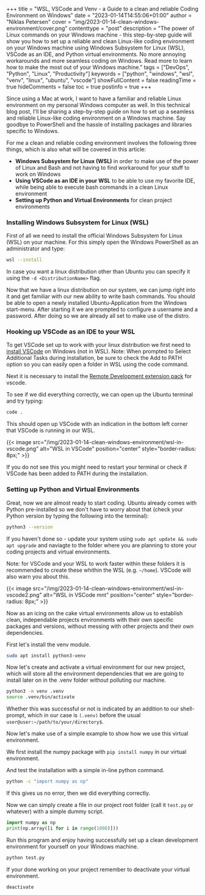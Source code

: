 +++
title = "WSL, VSCode and Venv - a Guide to a clean and reliable Coding Environment on Windows"
date = "2023-01-14T14:55:06+01:00"
author = "Niklas Petersen"
cover = "img/2023-01-14-clean-windows-environment/cover.png"
contenttype = "post"
description = "The power of Linux commands on your Windows machine - this step-by-step guide will show you how to set up a reliable and clean Linux-like coding environment on your Windows machine using Windows Subsystem for Linux (WSL), VSCode as an IDE, and Python virtual environments. No more annoying workarounds and more seamless coding on Windows. Read more to learn how to make the most out of your Windows machine."
tags = ["DevOps", "Python", "Linux", "Productivity"]
keywords = ["python", "windows", "wsl", "venv", "linux", "ubuntu", "vscode"]
showFullContent = false
readingTime = true
hideComments = false
toc = true
postinfo = true
+++

Since using a Mac at work, I want to have a familiar and reliable Linux environment on my personal Windows computer as well. In this technical blog post, I'll be sharing a step-by-step guide on how to set up a seamless and reliable Linux-like coding environment on a Windows machine. Say goodbye to PowerShell and the hassle of installing packages and libraries specific to Windows.

For me a clean and reliable coding environment involves the following three things, which is also what will be covered in this article:
- **Windows Subsystem for Linux (WSL)** in order to make use of the power of Linux and Bash and not having to find workaround for your stuff to work on Windows
- **Using VSCode as an IDE in your WSL** to be able to use my favorite IDE, while being able to execute bash commands in a clean Linux environment
- **Setting up Python and Virtual Environments** for clean project environments

### Installing Windows Subsystem for Linux (WSL)
First of all we need to install the official Windows Subsystem for Linux (WSL) on your machine.
For this simply open the Windows PowerShell as an administrator and type:
```bash
wsl --install
```
In case you want a linux distribution other than Ubuntu you can specify it using the `-d <DistributionName>` flag.

Now that we have a linux distribution on our system, we can jump right into it and get familiar with our new ability to write bash commands.
You should be able to open a newly installed Ubuntu-Application from the Windows start-menu. After starting it we are prompted to configure a username and a password.
After doing so we are already all set to make use of the distro. 

### Hooking up VSCode as an IDE to your WSL
To get VSCode set up to work with your linux distribution we first need to [install VSCode](https://code.visualstudio.com/) on Windows (not in WSL).
Note: When prompted to Select Additional Tasks during installation, be sure to check the Add to PATH option so you can easily open a folder in WSL using the code command.

Next it is necessary to install the [Remote Development extension pack](https://marketplace.visualstudio.com/items?itemName=ms-vscode-remote.vscode-remote-extensionpack) for vscode.

To see if we did everything correctly, we can open up the Ubuntu terminal and try typing:
```bash
code .
```
This should open up VSCode with an indication in the bottom left corner that VSCode is running in our WSL.

{{< image src="/img/2023-01-14-clean-windows-environment/wsl-in-vscode.png" alt="WSL in VSCode" position="center" style="border-radius: 8px;" >}}

If you do not see this you might need to restart your terminal or check if VSCode has been added to PATH during the installation.

### Setting up Python and Virtual Environments
Great, now we are almost ready to start coding. Ubuntu already comes with Python pre-installed so we don't have to worry about that (check your Python version by typing the following into the terminal):
```bash
python3 --version
``` 

If you haven't done so - update your system using `sudo apt update && sudo apt upgrade` and naviagte to the folder where you are planning to store your coding projects and virtual environments.

Note: for VSCode and your WSL to work faster within these folders it is recommended to create these whithin the WSL (e.g. `~/home`). VSCode will also warn you about this.

{{< image src="/img/2023-01-14-clean-windows-environment/wsl-in-vscode2.png" alt="WSL in VSCode mnt" position="center" style="border-radius: 8px;" >}}

Now as an icing on the cake virtual environments allow us to establish clean, independable projects environments with their own specific packages and versions, without messing with other projects and their own dependencies. 

First let's install the venv module.
```bash
sudo apt install python3-venv
```

Now let's create and activate a virtual environment for our new project, which will store all the environment dependencies that we are going to install later on in the .venv folder without polluting our machine.
```bash
python3 -m venv .venv
source .venv/bin/activate
```

Whether this was successful or not is indicated by an addition to our shell-prompt, which in our case is `(.venv)` before the usual ` user@user:~/path/to/your/directory$`.

Now let's make use of a simple example to show how we use this virtual environment.

We first install the numpy package with `pip install numpy` in our virtual environment.

And test the installation with a simple in-line python command.
```bash
python -c "import numpy as np"
```

If this gives us no error, then we did everything correctly.

Now we can simply create a file in our project root folder (call it `test.py` or whatever) with a simple dummy script.
```python
import numpy as np
print(np.array([i for i in range(1000)]))
```

Run this program and enjoy having successfully set up a clean development environment for yourself on your Windows machine.
```bash
python test.py
```

If your done working on your project remember to deactivate your virtual environment.
```bash
deactivate
```

<!-- 
Resources used: 
https://linuxize.com/post/how-to-create-python-virtual-environments-on-ubuntu-18-04/
https://thecodeblogger.com/2020/09/24/wsl-setup-vs-code-for-python-development/
https://code.visualstudio.com/docs/remote/wsl
 -->